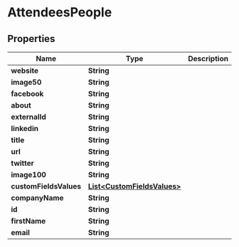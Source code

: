
# AttendeesPeople

## Properties
Name | Type | Description | Notes
------------ | ------------- | ------------- | -------------
**website** | **String** |  |  [optional]
**image50** | **String** |  |  [optional]
**facebook** | **String** |  |  [optional]
**about** | **String** |  |  [optional]
**externalId** | **String** |  |  [optional]
**linkedin** | **String** |  |  [optional]
**title** | **String** |  |  [optional]
**url** | **String** |  |  [optional]
**twitter** | **String** |  |  [optional]
**image100** | **String** |  |  [optional]
**customFieldsValues** | [**List&lt;CustomFieldsValues&gt;**](CustomFieldsValues.md) |  |  [optional]
**companyName** | **String** |  |  [optional]
**id** | **String** |  |  [optional]
**firstName** | **String** |  |  [optional]
**email** | **String** |  |  [optional]




